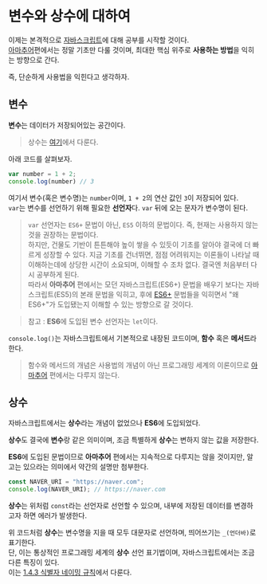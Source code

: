 # 변수와 상수에 대하여
이제는 본격적으로 [자바스크립트](https://github.com/woorim960/modern-javascript-from-amateur-to-pro/blob/master/1.0.0%20%EC%95%84%EB%A7%88%EC%B6%94%EC%96%B4/1.2.0%20%EC%9E%90%EB%B0%94%EC%8A%A4%ED%81%AC%EB%A6%BD%ED%8A%B8%EC%97%90%20%EB%8C%80%ED%95%98%EC%97%AC/1.2.1%20%EC%9E%90%EB%B0%94%EC%8A%A4%ED%81%AC%EB%A6%BD%ED%8A%B8%EC%97%90%20%EB%8C%80%ED%95%98%EC%97%AC.md)에 대해 공부를 시작할 것이다.  
[아마추어](https://url.kr/2b7f4a)편에서는 정말 기초만 다룰 것이며, 최대한 핵심 위주로 **사용하는 방법**을 익히는 방향으로 간다.

즉, 단순하게 사용법을 익힌다고 생각하자.

## 변수
**변수**는 데이터가 저장되어있는 공간이다.

> 상수는 <a href="#상수">여기</a>에서 다룬다.

아래 코드를 살펴보자.
```js
var number = 1 + 2;
console.log(number) // 3
```

여기서 변수(혹은 변수명)는 ```number```이며, ```1 + 2```의 연산 값인 ```3```이 저장되어 있다.  
```var```는 변수를 선언하기 위해 필요한 **선언자**다. ```var``` 뒤에 오는 문자가 변수명이 된다.

> ```var``` 선언자는 ```ES6+``` 문법이 아닌, ```ES5``` 이하의 문법이다. 즉, 현재는 사용하지 않는 것을 권장하는 문법이다.  
하지만, 건물도 기반이 튼튼해야 높이 쌓을 수 있듯이 기초를 알아야 결국에 더 빠르게 성장할 수 있다. 지금 기초를 건너뛰면, 점점 어려워지는 이론들이 나타날 때 이해하는데에 상당한 시간이 소요되며, 이해할 수 조차 없다. 결국엔 처음부터 다시 공부하게 된다.  
따라서 **아마추어** 편에서는 모던 자바스크립트(ES6+) 문법을 배우기 보다는 자바스크립트(ES5)의 본래 문법을 익히고, 후에 [ES6+](https://github.com/woorim960/modern-javascript-from-amateur-to-pro/blob/master/1.0.0%20%EC%95%84%EB%A7%88%EC%B6%94%EC%96%B4/1.2.0%20%EC%9E%90%EB%B0%94%EC%8A%A4%ED%81%AC%EB%A6%BD%ED%8A%B8%EC%97%90%20%EB%8C%80%ED%95%98%EC%97%AC/1.2.2%20ES6%2B%EC%97%90%20%EB%8C%80%ED%95%98%EC%97%AC.md) 문법들을 익히면서 "왜 ES6+"가 도입됐는지 이해할 수 있는 방향으로 갈 것이다.

> 참고 : **ES6**에 도입된 변수 선언자는 ```let```이다.

```console.log()```는 자바스크립트에서 기본적으로 내장된 코드이며, **함수** 혹은 **메서드**라 한다.  

> 함수와 메서드의 개념은 사용법의 개념이 아닌 프로그래밍 세계의 이론이므로 [아마추어](https://url.kr/2b7f4a) 편에서는 다루지 않는다.

## 상수
자바스크립트에서는 **상수**라는 개념이 없었으나 **ES6**에 도입되었다.

**상수**도 결국에 **변수**랑 같은 의미이며, 조금 특별하게 **상수**는 변하지 않는 값을 저장한다.

**ES6**에 도입된 문법이므로 **아마추어** 편에서는 지속적으로 다루지는 않을 것이지만, 알고는 있으라는 의미에서 약간의 설명만 첨부한다.
```js
const NAVER_URI = "https://naver.com";
console.log(NAVER_URI); // https://naver.com
```

**상수**는 위처럼 ```const```라는 선언자로 선언할 수 있으며, 내부에 저장된 데이터를 변경하고자 하면 에러가 발생한다.

위 코드처럼 **상수**는 변수명을 지을 때 모두 대문자로 선언하며, 띄어쓰기는 ```_(언더바)```로 표기한다.  
단, 이는 통상적인 프로그래밍 세계의 **상수** 선언 표기법이며, 자바스크립트에서는 조금 다른 특징이 있다.  
이는 [1.4.3 식별자 네이밍 규칙](https://bit.ly/3HYbYUk)에서 다룬다.
